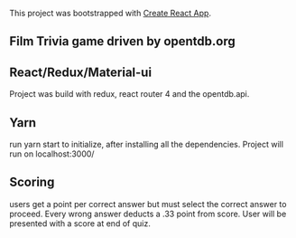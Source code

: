 This project was bootstrapped with [Create React App](https://github.com/facebookincubator/create-react-app).

## Film Trivia game driven by opentdb.org 

## React/Redux/Material-ui

Project was build with redux, react router 4 and the opentdb.api. 


## Yarn 

run yarn start to initialize, after installing all the dependencies. Project will run on localhost:3000/  


## Scoring 

users get a point per correct answer but must select the correct answer to proceed. Every wrong answer deducts a .33 point from score. User will be presented with a score at end of quiz. 
